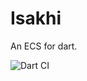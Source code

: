 # Isakhi

An ECS for dart.

![Dart CI](https://github.com/Dvergar/isakhi/workflows/Dart%20CI/badge.svg)